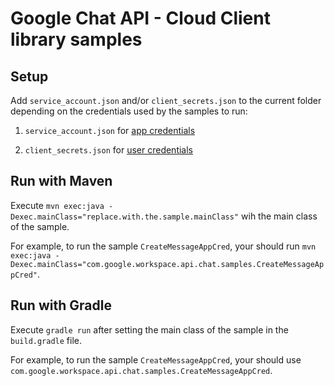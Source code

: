 # Google Chat API - Cloud Client library samples

## Setup

Add `service_account.json` and/or `client_secrets.json` to the current
folder depending on the credentials used by the samples to run:

1. `service_account.json` for
    [app credentials](https://developers.google.com/workspace/chat/authenticate-authorize-chat-app)

1. `client_secrets.json` for
    [user credentials](https://developers.google.com/workspace/chat/authenticate-authorize-chat-user)

## Run with Maven

Execute
`mvn exec:java -Dexec.mainClass="replace.with.the.sample.mainClass"`
wih the main class of the sample.

For example, to run the sample `CreateMessageAppCred`, your should run
`mvn exec:java -Dexec.mainClass="com.google.workspace.api.chat.samples.CreateMessageAppCred"`.

## Run with Gradle

Execute `gradle run` after setting the main class of the sample in the `build.gradle` file.

For example, to run the sample `CreateMessageAppCred`, your should use
`com.google.workspace.api.chat.samples.CreateMessageAppCred`.
